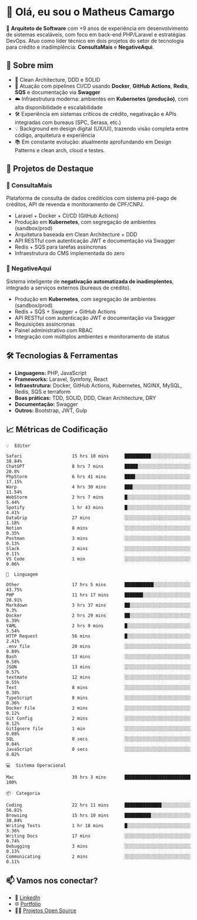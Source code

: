 # 👋 Olá, eu sou o Matheus Camargo

🎯 **Arquiteto de Software** com +9 anos de experiência em desenvolvimento de sistemas escaláveis, com foco em back-end PHP/Laravel e estratégias DevOps. Atuo como líder técnico em dois projetos do setor de tecnologia para crédito e inadimplência: **ConsultaMais** e **NegativeAqui**.

## 🧠 Sobre mim

- 🚀 Clean Architecture, DDD e SOLID
- 🔁 Atuação com pipelines CI/CD usando **Docker**, **GitHub Actions**, **Redis**, **SQS** e documentação via **Swagger**
- ☁️ Infraestrutura moderna: ambientes em **Kubernetes (produção)**, com alta disponibilidade e escalabilidade
- 🛠️ Experiência em sistemas críticos de crédito, negativação e APIs integradas com bureaus (SPC, Serasa, etc.)
- 💡 Background em design digital (UX/UI), trazendo visão completa entre código, arquitetura e experiência
- 📚 Em constante evolução: atualmente aprofundando em Design Patterns e clean arch, cloud e testes.

## 🚧 Projetos de Destaque

### 🔹 ConsultaMais
Plataforma de consulta de dados creditícios com sistema pré-pago de créditos, API de revenda e monitoramento de CPF/CNPJ.

- Laravel + Docker + CI/CD (GitHub Actions)
- Produção em **Kubernetes**, com segregação de ambientes (sandbox/prod)
- Arquitetura baseada em Clean Architecture + DDD
- API RESTful com autenticação JWT e documentação via Swagger
- Redis + SQS para tarefas assíncronas
- Infraestrutura do CMS implementada do zero

### 🔹 NegativeAqui
Sistema inteligente de **negativação automatizada de inadimplentes**, integrado a serviços externos (bureaus de crédito).

- Produção em **Kubernetes**, com segregação de ambientes (sandbox/prod)
- Redis + SQS + Swagger + GitHub Actions
- API RESTful com autenticação JWT e documentação via Swagger
- Requisições assíncronas
- Painel administrativo com RBAC
- Integração com múltiplos ambientes e monitoramento de status

## 🛠️ Tecnologias & Ferramentas

- **Linguagens:** PHP, JavaScript
- **Frameworks:** Laravel, Symfony, React
- **Infraestrutura:** Docker, GitHub Actions, Kubernetes, NGINX, MySQL, Redis, SQS e terraform
- **Boas práticas:** TDD, SOLID, DDD, Clean Architecture, DRY
- **Documentação:** Swagger
- **Outros:** Bootstrap, JWT, Gulp

## 📈 Métricas de Codificação

```text
💡  Editor

Safari                   15 hrs 10 mins      ██████████░░░░░░░░░░░░░░░     38.84%
ChatGPT                  8 hrs 7 mins        █████░░░░░░░░░░░░░░░░░░░░      20.8%
PhpStorm                 6 hrs 41 mins       ████░░░░░░░░░░░░░░░░░░░░░     17.15%
Warp                     4 hrs 30 mins       ███░░░░░░░░░░░░░░░░░░░░░░     11.54%
WebStorm                 2 hrs 7 mins        █░░░░░░░░░░░░░░░░░░░░░░░░      5.44%
Spotify                  1 hr 43 mins        █░░░░░░░░░░░░░░░░░░░░░░░░      4.41%
DataGrip                 27 mins             ░░░░░░░░░░░░░░░░░░░░░░░░░      1.18%
Notion                   8 mins              ░░░░░░░░░░░░░░░░░░░░░░░░░      0.35%
Postman                  3 mins              ░░░░░░░░░░░░░░░░░░░░░░░░░      0.13%
Slack                    2 mins              ░░░░░░░░░░░░░░░░░░░░░░░░░      0.11%
VS Code                  1 min               ░░░░░░░░░░░░░░░░░░░░░░░░░      0.06%
```
```text
💬  Linguagem

Other                    17 hrs 5 mins       ███████████░░░░░░░░░░░░░░     43.75%
PHP                      11 hrs 17 mins      ███████░░░░░░░░░░░░░░░░░░     28.91%
Markdown                 3 hrs 37 mins       ██░░░░░░░░░░░░░░░░░░░░░░░       9.3%
Docker                   2 hrs 29 mins       ██░░░░░░░░░░░░░░░░░░░░░░░      6.39%
YAML                     2 hrs 9 mins        █░░░░░░░░░░░░░░░░░░░░░░░░      5.54%
HTTP Request             56 mins             █░░░░░░░░░░░░░░░░░░░░░░░░      2.41%
.env file                20 mins             ░░░░░░░░░░░░░░░░░░░░░░░░░      0.89%
Bash                     13 mins             ░░░░░░░░░░░░░░░░░░░░░░░░░      0.58%
JSON                     13 mins             ░░░░░░░░░░░░░░░░░░░░░░░░░      0.57%
textmate                 12 mins             ░░░░░░░░░░░░░░░░░░░░░░░░░      0.55%
Text                     8 mins              ░░░░░░░░░░░░░░░░░░░░░░░░░      0.38%
TypeScript               8 mins              ░░░░░░░░░░░░░░░░░░░░░░░░░      0.36%
Docker File              2 mins              ░░░░░░░░░░░░░░░░░░░░░░░░░      0.12%
Git Config               2 mins              ░░░░░░░░░░░░░░░░░░░░░░░░░      0.12%
GitIgnore file           1 min               ░░░░░░░░░░░░░░░░░░░░░░░░░      0.08%
SQL                      0 secs              ░░░░░░░░░░░░░░░░░░░░░░░░░      0.04%
JavaScript               0 secs              ░░░░░░░░░░░░░░░░░░░░░░░░░      0.02%
```
```text
💻  Sistema Operacional

Mac                      39 hrs 3 mins       █████████████████████████       100%
```
```text
📦  Categoria

Coding                   22 hrs 11 mins      ██████████████░░░░░░░░░░░     56.81%
Browsing                 15 hrs 10 mins      ██████████░░░░░░░░░░░░░░░     38.84%
Writing Tests            1 hr 18 mins        █░░░░░░░░░░░░░░░░░░░░░░░░      3.36%
Writing Docs             17 mins             ░░░░░░░░░░░░░░░░░░░░░░░░░      0.74%
Debugging                3 mins              ░░░░░░░░░░░░░░░░░░░░░░░░░      0.13%
Communicating            2 mins              ░░░░░░░░░░░░░░░░░░░░░░░░░      0.11%
```

## 📫 Vamos nos conectar?

- 💼 [LinkedIn](https://www.linkedin.com/in/matheuscamargoxavier)
- 🌐 [Portfólio](https://matheuscamargo.co)
- 🧑‍💻 [Projetos Open Source](https://github.com/bymatheus)
